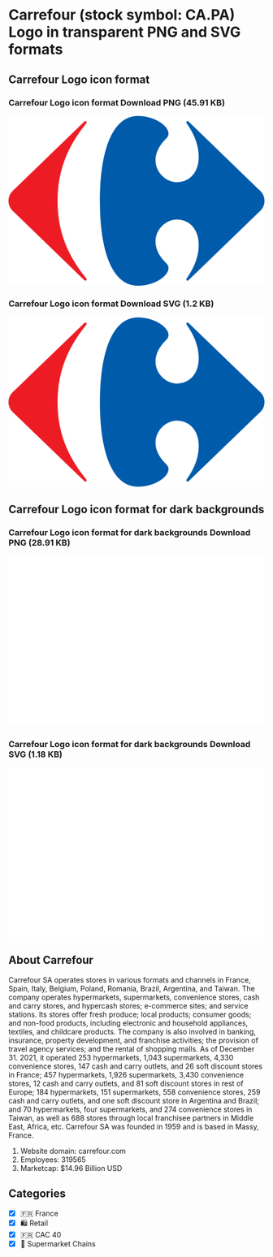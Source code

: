 # Carrefour (stock symbol: CA.PA) Logo in transparent PNG and SVG formats

## Carrefour Logo icon format

### Carrefour Logo icon format Download PNG (45.91 KB)

![Carrefour Logo icon format Download PNG (45.91 KB)](/img/orig/CA.PA-eef56ff6.png)

### Carrefour Logo icon format Download SVG (1.2 KB)

![Carrefour Logo icon format Download SVG (1.2 KB)](/img/orig/CA.PA-72ad28b2.svg)

## Carrefour Logo icon format for dark backgrounds

### Carrefour Logo icon format for dark backgrounds Download PNG (28.91 KB)

![Carrefour Logo icon format for dark backgrounds Download PNG (28.91 KB)](/img/orig/CA.PA.D-de286a84.png)

### Carrefour Logo icon format for dark backgrounds Download SVG (1.18 KB)

![Carrefour Logo icon format for dark backgrounds Download SVG (1.18 KB)](/img/orig/CA.PA.D-fcf94e37.svg)

## About Carrefour

Carrefour SA operates stores in various formats and channels in France, Spain, Italy, Belgium, Poland, Romania, Brazil, Argentina, and Taiwan. The company operates hypermarkets, supermarkets, convenience stores, cash and carry stores, and hypercash stores; e-commerce sites; and service stations. Its stores offer fresh produce; local products; consumer goods; and non-food products, including electronic and household appliances, textiles, and childcare products. The company is also involved in banking, insurance, property development, and franchise activities; the provision of travel agency services; and the rental of shopping malls. As of December 31. 2021, it operated 253 hypermarkets, 1,043 supermarkets, 4,330 convenience stores, 147 cash and carry outlets, and 26 soft discount stores in France; 457 hypermarkets, 1,926 supermarkets, 3,430 convenience stores, 12 cash and carry outlets, and 81 soft discount stores in rest of Europe; 184 hypermarkets, 151 supermarkets, 558 convenience stores, 259 cash and carry outlets, and one soft discount store in Argentina and Brazil; and 70 hypermarkets, four supermarkets, and 274 convenience stores in Taiwan, as well as 688 stores through local franchisee partners in Middle East, Africa, etc. Carrefour SA was founded in 1959 and is based in Massy, France.

1. Website domain: carrefour.com
2. Employees: 319565
3. Marketcap: $14.96 Billion USD


## Categories
- [x] 🇫🇷 France
- [x] 🛍️ Retail
- [x] 🇫🇷 CAC 40
- [x] 🛒 Supermarket Chains
